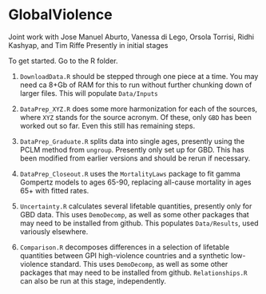# GlobalViolence

Joint work with Jose Manuel Aburto, Vanessa di Lego, Orsola Torrisi, Ridhi Kashyap, and Tim Riffe
Presently in initial stages

To get started. Go to the R folder.

1) `DownloadData.R` should be stepped through one piece at a time. You may need ca 8+Gb of RAM for this to run without further chunking down of larger files. This will populate `Data/Inputs`

2) `DataPrep_XYZ.R` does some more harmonization for each of the sources, where `XYZ` stands for the source acronym. Of these, only `GBD` has been worked out so far. Even this still has remaining steps.

3) `DataPrep_Graduate.R` splits data into single ages, presently using the PCLM method from `ungroup`. Presently only set up for GBD. This has been modified from earlier versions and should be rerun if necessary.

4) `DataPrep_Closeout.R` uses the `MortalityLaws` package to fit gamma Gompertz models to ages 65-90, replacing all-cause mortality in ages 65+ with fitted rates. 

5) `Uncertainty.R` calculates several lifetable quantities, presently only for GBD data. This uses `DemoDecomp`, as well as some other packages that may need to be installed from github. This populates `Data/Results`, used variously elsewhere.

6) `Comparison.R` decomposes differences in a selection of lifetable quantities between GPI high-violence countries and a synthetic low-violence standard. This uses `DemoDecomp`, as well as some other packages that may need to be installed from github. `Relationships.R` can also be run at this stage, independently.